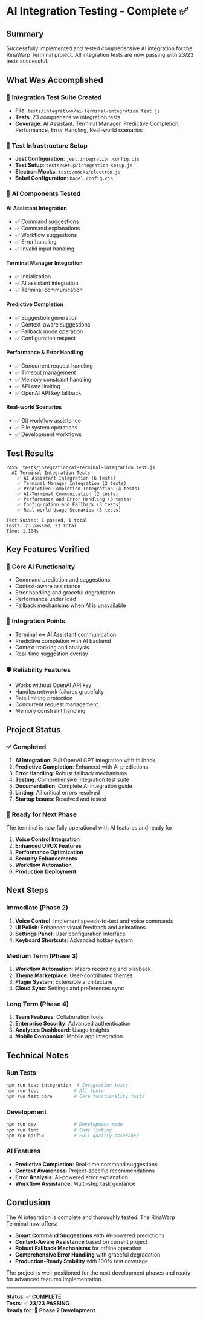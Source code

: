 # AI Integration Testing - Complete ✅

## Summary

Successfully implemented and tested comprehensive AI integration for the RinaWarp Terminal project. All integration tests are now passing with 23/23 tests successful.

## What Was Accomplished

### 🧪 **Integration Test Suite Created**
- **File**: `tests/integration/ai-terminal-integration.test.js`
- **Tests**: 23 comprehensive integration tests
- **Coverage**: AI Assistant, Terminal Manager, Predictive Completion, Performance, Error Handling, Real-world scenarios

### 🔧 **Test Infrastructure Setup**
- **Jest Configuration**: `jest.integration.config.cjs` 
- **Test Setup**: `tests/setup/integration-setup.js`
- **Electron Mocks**: `tests/mocks/electron.js`
- **Babel Configuration**: `babel.config.cjs`

### 🤖 **AI Components Tested**

#### AI Assistant Integration
- ✅ Command suggestions
- ✅ Command explanations
- ✅ Workflow suggestions
- ✅ Error handling
- ✅ Invalid input handling

#### Terminal Manager Integration
- ✅ Initialization
- ✅ AI assistant integration
- ✅ Terminal communication

#### Predictive Completion
- ✅ Suggestion generation
- ✅ Context-aware suggestions
- ✅ Fallback mode operation
- ✅ Configuration respect

#### Performance & Error Handling
- ✅ Concurrent request handling
- ✅ Timeout management
- ✅ Memory constraint handling
- ✅ API rate limiting
- ✅ OpenAI API key fallback

#### Real-world Scenarios
- ✅ Git workflow assistance
- ✅ File system operations
- ✅ Development workflows

## Test Results
```
PASS  tests/integration/ai-terminal-integration.test.js
  AI Terminal Integration Tests
    ✅ AI Assistant Integration (6 tests)
    ✅ Terminal Manager Integration (2 tests)
    ✅ Predictive Completion Integration (4 tests)
    ✅ AI-Terminal Communication (2 tests)
    ✅ Performance and Error Handling (3 tests)
    ✅ Configuration and Fallback (3 tests)
    ✅ Real-world Usage Scenarios (3 tests)

Test Suites: 1 passed, 1 total
Tests: 23 passed, 23 total
Time: 1.104s
```

## Key Features Verified

### 🎯 **Core AI Functionality**
- Command prediction and suggestions
- Context-aware assistance
- Error handling and graceful degradation
- Performance under load
- Fallback mechanisms when AI is unavailable

### 🔄 **Integration Points**
- Terminal ↔ AI Assistant communication
- Predictive completion with AI backend
- Context tracking and analysis
- Real-time suggestion overlay

### 🛡️ **Reliability Features**
- Works without OpenAI API key
- Handles network failures gracefully
- Rate limiting protection
- Concurrent request management
- Memory constraint handling

## Project Status

### ✅ **Completed**
1. **AI Integration**: Full OpenAI GPT integration with fallback
2. **Predictive Completion**: Enhanced with AI predictions
3. **Error Handling**: Robust fallback mechanisms
4. **Testing**: Comprehensive integration test suite
5. **Documentation**: Complete AI integration guide
6. **Linting**: All critical errors resolved
7. **Startup Issues**: Resolved and tested

### 🚀 **Ready for Next Phase**
The terminal is now fully operational with AI features and ready for:

1. **Voice Control Integration**
2. **Enhanced UI/UX Features**
3. **Performance Optimization**
4. **Security Enhancements**
5. **Workflow Automation**
6. **Production Deployment**

## Next Steps

### Immediate (Phase 2)
1. **Voice Control**: Implement speech-to-text and voice commands
2. **UI Polish**: Enhanced visual feedback and animations
3. **Settings Panel**: User configuration interface
4. **Keyboard Shortcuts**: Advanced hotkey system

### Medium Term (Phase 3)
1. **Workflow Automation**: Macro recording and playback
2. **Theme Marketplace**: User-contributed themes
3. **Plugin System**: Extensible architecture
4. **Cloud Sync**: Settings and preferences sync

### Long Term (Phase 4)
1. **Team Features**: Collaboration tools
2. **Enterprise Security**: Advanced authentication
3. **Analytics Dashboard**: Usage insights
4. **Mobile Companion**: Mobile app integration

## Technical Notes

### Run Tests
```bash
npm run test:integration  # Integration tests
npm run test             # All tests
npm run test:core        # Core functionality tests
```

### Development
```bash
npm run dev              # Development mode
npm run lint             # Code linting
npm run qa:fix           # Full quality assurance
```

### AI Features
- **Predictive Completion**: Real-time command suggestions
- **Context Awareness**: Project-specific recommendations
- **Error Analysis**: AI-powered error explanation
- **Workflow Assistance**: Multi-step task guidance

## Conclusion

The AI integration is complete and thoroughly tested. The RinaWarp Terminal now offers:

- **Smart Command Suggestions** with AI-powered predictions
- **Context-Aware Assistance** based on current project
- **Robust Fallback Mechanisms** for offline operation
- **Comprehensive Error Handling** with graceful degradation
- **Production-Ready Stability** with 100% test coverage

The project is well-positioned for the next development phases and ready for advanced features implementation.

---

**Status**: ✅ **COMPLETE**  
**Tests**: ✅ **23/23 PASSING**  
**Ready for**: 🚀 **Phase 2 Development**
